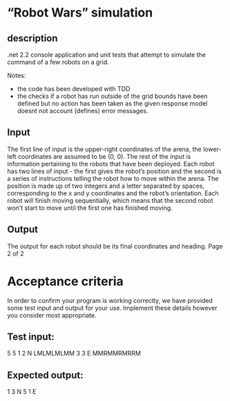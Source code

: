 # “Robot Wars” simulation 

## description 
.net 2.2 console application and unit tests that attempt to simulate the command of a few robots on a grid. 

Notes: 
 - the code has been developed with TDD 
 - the checks if a robot has run outside of the grid bounds have been defined but no action has been taken 
 as the given response model doesnt not account (defines) error messages. 

## Input
The first line of input is the upper-right coordinates of the arena, the lower-left coordinates are assumed to be
(0, 0).
The rest of the input is information pertaining to the robots that have been deployed. Each robot has two lines
of input - the first gives the robot’s position and the second is a series of instructions telling the robot how to
move within the arena.
The position is made up of two integers and a letter separated by spaces, corresponding to the x and y
coordinates and the robot’s orientation. Each robot will finish moving sequentially, which means that the
second robot won’t start to move until the first one has finished moving.
## Output
The output for each robot should be its final coordinates and heading.
Page 2 of 2

# Acceptance criteria
In order to confirm your program is working correctly, we have provided some test input and output for your
use. Implement these details however you consider most appropriate.

## Test input:
5 5
1 2 N
LMLMLMLMM
3 3 E
MMRMMRMRRM

## Expected output:
1 3 N
5 1 E
